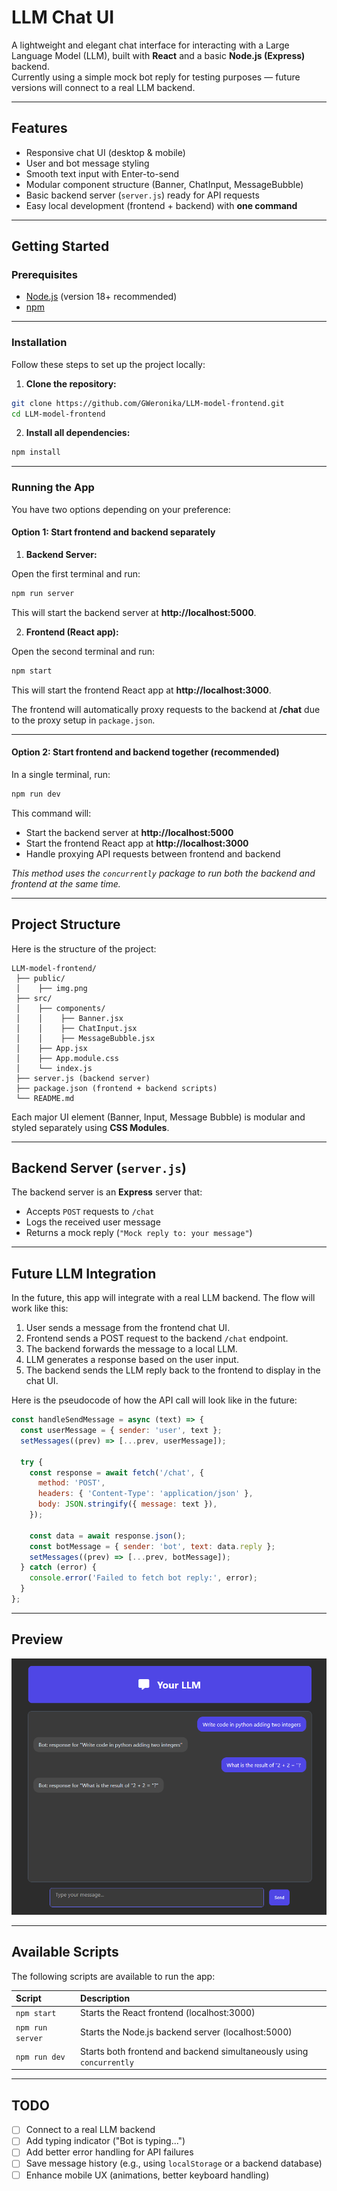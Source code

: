 # LLM Chat UI

A lightweight and elegant chat interface for interacting with a Large Language Model (LLM), built with **React** and a basic **Node.js (Express)** backend.  
Currently using a simple mock bot reply for testing purposes — future versions will connect to a real LLM backend.

---

## Features

- Responsive chat UI (desktop & mobile)
- User and bot message styling
- Smooth text input with Enter-to-send
- Modular component structure (Banner, ChatInput, MessageBubble)
- Basic backend server (`server.js`) ready for API requests
- Easy local development (frontend + backend) with **one command**

---

## Getting Started

### Prerequisites

- [Node.js](https://nodejs.org/) (version 18+ recommended)
- [npm](https://www.npmjs.com/)

---

### Installation

Follow these steps to set up the project locally:

1. **Clone the repository:**

```bash
git clone https://github.com/GWeronika/LLM-model-frontend.git
cd LLM-model-frontend
```

2. **Install all dependencies:**

```bash
npm install
```

---

### Running the App

You have two options depending on your preference:

#### Option 1: Start frontend and backend separately

1. **Backend Server:**

Open the first terminal and run:

```bash
npm run server
```

This will start the backend server at **http://localhost:5000**.

2. **Frontend (React app):**

Open the second terminal and run:

```bash
npm start
```

This will start the frontend React app at **http://localhost:3000**.

The frontend will automatically proxy requests to the backend at **/chat** due to the proxy setup in `package.json`.

---

#### Option 2: Start frontend and backend together (recommended)

In a single terminal, run:

```bash
npm run dev
```

This command will:
- Start the backend server at **http://localhost:5000**
- Start the frontend React app at **http://localhost:3000**
- Handle proxying API requests between frontend and backend

_This method uses the `concurrently` package to run both the backend and frontend at the same time._

---

## Project Structure

Here is the structure of the project:

```
LLM-model-frontend/
 ├── public/
 │    ├── img.png
 ├── src/
 │    ├── components/
 │    │    ├── Banner.jsx
 │    │    ├── ChatInput.jsx
 │    │    ├── MessageBubble.jsx
 │    ├── App.jsx
 │    ├── App.module.css
 │    └── index.js
 ├── server.js (backend server)
 ├── package.json (frontend + backend scripts)
 └── README.md
```

Each major UI element (Banner, Input, Message Bubble) is modular and styled separately using **CSS Modules**.

---

## Backend Server (`server.js`)

The backend server is an **Express** server that:

- Accepts `POST` requests to `/chat`
- Logs the received user message
- Returns a mock reply (`"Mock reply to: your message"`)

---

## Future LLM Integration

In the future, this app will integrate with a real LLM backend. The flow will work like this:

1. User sends a message from the frontend chat UI.
2. Frontend sends a POST request to the backend `/chat` endpoint.
3. The backend forwards the message to a local LLM.
4. LLM generates a response based on the user input.
5. The backend sends the LLM reply back to the frontend to display in the chat UI.

Here is the pseudocode of how the API call will look like in the future:

```javascript
const handleSendMessage = async (text) => {
  const userMessage = { sender: 'user', text };
  setMessages((prev) => [...prev, userMessage]);

  try {
    const response = await fetch('/chat', {
      method: 'POST',
      headers: { 'Content-Type': 'application/json' },
      body: JSON.stringify({ message: text }),
    });

    const data = await response.json();
    const botMessage = { sender: 'bot', text: data.reply };
    setMessages((prev) => [...prev, botMessage]);
  } catch (error) {
    console.error('Failed to fetch bot reply:', error);
  }
};
```

---

## Preview

![img.png](public/img.png)

---

## Available Scripts

The following scripts are available to run the app:

| Script | Description |
|:------|:------------|
| `npm start` | Starts the React frontend (localhost:3000) |
| `npm run server` | Starts the Node.js backend server (localhost:5000) |
| `npm run dev` | Starts both frontend and backend simultaneously using `concurrently` |

---

## TODO

- [ ] Connect to a real LLM backend
- [ ] Add typing indicator ("Bot is typing...")
- [ ] Add better error handling for API failures
- [ ] Save message history (e.g., using `localStorage` or a backend database)
- [ ] Enhance mobile UX (animations, better keyboard handling)
